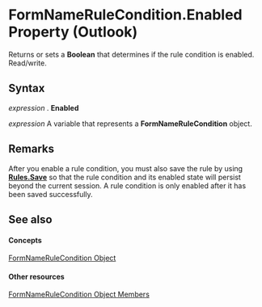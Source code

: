 
# FormNameRuleCondition.Enabled Property (Outlook)

Returns or sets a  **Boolean** that determines if the rule condition is enabled. Read/write.


## Syntax

 _expression_ . **Enabled**

 _expression_ A variable that represents a **FormNameRuleCondition** object.


## Remarks

After you enable a rule condition, you must also save the rule by using  **[Rules.Save](d838eca0-4ec5-ab43-a031-fd65ab7d9f3c.md)** so that the rule condition and its enabled state will persist beyond the current session. A rule condition is only enabled after it has been saved successfully.


## See also


#### Concepts


[FormNameRuleCondition Object](75b7f687-66e6-4863-b8aa-f19e98fedc45.md)
#### Other resources


[FormNameRuleCondition Object Members](deb9d55d-e217-9f31-3375-7713f98f3244.md)
